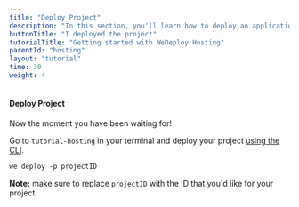 ```yaml
---
title: "Deploy Project"
description: "In this section, you'll learn how to deploy an application using WeDeploy Hosting."
buttonTitle: "I deployed the project"
tutorialTitle: "Getting started with WeDeploy Hosting"
parentId: "hosting"
layout: "tutorial"
time: 30
weight: 4
---
```


#### Deploy Project

Now the moment you have been waiting for!

Go to `tutorial-hosting` in your terminal and deploy your project [using the CLI](/docs/intro/using-the-command-line/).

```xml
we deploy -p projectID
```

**Note:** make sure to replace `projectID` with the ID that you'd like for your project.
